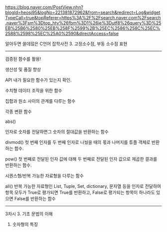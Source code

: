 <https://blog.naver.com/PostView.nhn?blogId=heosj95&logNo=221381872962&from=search&redirect=Log&widgetTypeCall=true&topReferer=https%3A%2F%2Fsearch.naver.com%2Fsearch.naver%3Fsm%3Dtop_hty%26fbm%3D1%26ie%3Dutf8%26query%3D%25EB%25B6%2580%25EB%258F%2599%2B%25EC%2586%258C%25EC%2588%2598%25EC%25A0%2590&directAccess=false>

알아두면 쓸데많은 C언어 잡학사전 3. 고정소수점, 부동 소수점 표현

---



검증된 함수를 활용!

생산성 및 품질 향상

API 내가 필요한 함수가 있는지 확인.

수치형 데이터 조작을 위한 함수

집합과 원소 사이의 관계를 다루는 함수

각종 변환 함수

abs()

인자로 숫자를 전달하면그 숫자의 절대값을 반환하는 함수

divmod()
첫 번째 인자를 두 번째 인자로 나눴을 때의 몫과 나머지를 튜플 객체로 반환하는 함수.

pow()
첫 번째로 전달된 인자 값에 대해 두 번째로 전달된 인자 값으로 제곱한 결과를 반환하는 함수.

시퀀스형/반복 가능한 자료형을 다루는 함수

all()
반복 가능한 자료형인 List, Tuple, Set, dictionary, 문자열 등을 인자로 전달하여 항목 모두가 True로 평가되면 True를 반환하고, False로 평가되는 항목이 하나라도 있으면 False를 반환하는 함수



----

3차시 3. 기초 문법의 이해

1. 숫자형의 특징